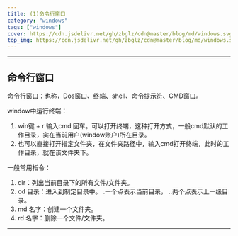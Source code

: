```yaml
---
title: (1)命令行窗口
category: "windows"
tags: ["windows"]
cover: https://cdn.jsdelivr.net/gh/zbglz/cdn@master/blog/md/windows.svg
top_img: https://cdn.jsdelivr.net/gh/zbglz/cdn@master/blog/md/windows.svg
---
```


***

## 命令行窗口

命令行窗口：也称，Dos窗口、终端、shell、命令提示符、CMD窗口。

window中运行终端：
1. win键 + r 输入cmd 回车。可以打开终端，这种打开方式，一般cmd默认的工作目录，实在当前用户(window账户)所在目录。
2. 也可以直接打开指定文件夹，在文件夹路径中，输入cmd打开终端，此时的工作目录，就在该文件夹下。

一般常用指令：
1. dir：列出当前目录下的所有文件/文件夹。
2. cd 目录：进入到制定目录中。 .一个点表示当前目录， ..两个点表示上一级目录。
3. md 名字：创建一个文件夹。
4. rd 名字：删除一个文件/文件夹。

***
